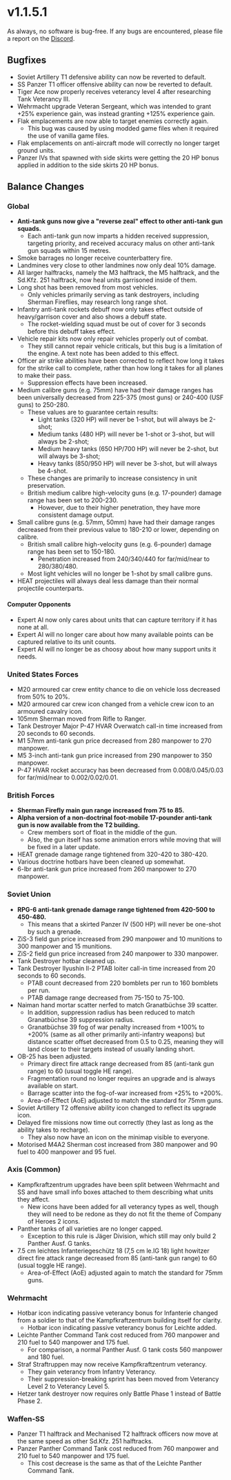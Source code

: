 # v1.1.5.1

As always, no software is bug-free. If any bugs are encountered, please file a report on the [Discord](https://discord.gg/6VeK5jhggB).

## Bugfixes

- Soviet Artillery T1 defensive ability can now be reverted to default.
- SS Panzer T1 officer offensive ability can now be reverted to default.
- Tiger Ace now properly receives veterancy level 4 after researching Tank Veterancy III.
- Wehrmacht upgrade Veteran Sergeant, which was intended to grant +25% experience gain, was instead granting +125% experience gain.
- Flak emplacements are now able to target enemies correctly again.
  - This bug was caused by using modded game files when it required the use of vanilla game files.
- Flak emplacements on anti-aircraft mode will correctly no longer target ground units.
- Panzer IVs that spawned with side skirts were getting the 20 HP bonus applied in addition to the side skirts 20 HP bonus.

## Balance Changes

### Global

- **Anti-tank guns now give a "reverse zeal" effect to other anti-tank gun squads.**
  - Each anti-tank gun now imparts a hidden received suppression, targeting priority, and received accuracy malus on other anti-tank gun squads within 15 metres.
- Smoke barrages no longer receive counterbattery fire.
- Landmines very close to other landmines now only deal 10% damage.
- All larger halftracks, namely the M3 halftrack, the M5 halftrack, and the Sd.Kfz. 251 halftrack, now heal units garrisoned inside of them.
- Long shot has been removed from most vehicles.
  - Only vehicles primarily serving as tank destroyers, including Sherman Fireflies, may research long range shot.
- Infantry anti-tank rockets debuff now only takes effect outside of heavy/garrison cover and also shows a debuff state.
  - The rocket-wielding squad must be out of cover for 3 seconds before this debuff takes effect.
- Vehicle repair kits now only repair vehicles properly out of combat.
  - They still cannot repair vehicle criticals, but this bug is a limitation of the engine. A text note has been added to this effect.
- Officer air strike abilities have been corrected to reflect how long it takes for the strike call to complete, rather than how long it takes for all planes to make their pass.
  - Suppression effects have been increased.
- Medium calibre guns (e.g. 75mm) have had their damage ranges has been universally decreased from 225-375 (most guns) or 240-400 (USF guns) to 250-280.
  - These values are to guarantee certain results:
    - Light tanks (320 HP) will never be 1-shot, but will always be 2-shot;
    - Medium tanks (480 HP) will never be 1-shot or 3-shot, but will always be 2-shot;
    - Medium heavy tanks (650 HP/700 HP) will never be 2-shot, but will always be 3-shot;
    - Heavy tanks (850/950 HP) will never be 3-shot, but will always be 4-shot.
  - These changes are primarily to increase consistency in unit preservation.
  - British medium calibre high-velocity guns (e.g. 17-pounder) damage range has been set to 200-230.
    - However, due to their higher penetration, they have more consistent damage output.
- Small calibre guns (e.g. 57mm, 50mm) have had their damage ranges decreased from their previous value to 180-210 or lower, depending on calibre.
  - British small calibre high-velocity guns (e.g. 6-pounder) damage range has been set to 150-180.
    - Penetration increased from 240/340/440 for far/mid/near to 280/380/480.
  - Most light vehicles will no longer be 1-shot by small calibre guns.
- HEAT projectiles will always deal less damage than their normal projectile counterparts.

#### Computer Opponents

- Expert AI now only cares about units that can capture territory if it has none at all.
- Expert AI will no longer care about how many available points can be captured relative to its unit counts.
- Expert AI will no longer be as choosy about how many support units it needs.

### United States Forces

- M20 armoured car crew entity chance to die on vehicle loss decreased from 50% to 20%.
- M20 armoured car crew icon changed from a vehicle crew icon to an armoured cavalry icon.
- 105mm Sherman moved from Rifle to Ranger.
- Tank Destroyer Major P-47 HVAR Overwatch call-in time increased from 20 seconds to 60 seconds.
- M1 57mm anti-tank gun price decreased from 280 manpower to 270 manpower.
- M5 3-inch anti-tank gun price increased from 290 manpower to 350 manpower.
- P-47 HVAR rocket accuracy has been decreased from 0.008/0.045/0.03 for far/mid/near to 0.002/0.02/0.01.

### British Forces

- **Sherman Firefly main gun range increased from 75 to 85.**
- **Alpha version of a non-doctrinal foot-mobile 17-pounder anti-tank gun is now available from the T2 building.**
  - Crew members sort of float in the middle of the gun.
  - Also, the gun itself has some animation errors while moving that will be fixed in a later update.
- HEAT grenade damage range tightened from 320-420 to 380-420.
- Various doctrine hotbars have been cleaned up somewhat.
- 6-lbr anti-tank gun price increased from 260 manpower to 270 manpower.

### Soviet Union

- **RPG-6 anti-tank grenade damage range tightened from 420-500 to 450-480.**
  - This means that a skirted Panzer IV (500 HP) will never be one-shot by such a grenade.
- ZiS-3 field gun price increased from 290 manpower and 10 munitions to 300 manpower and 15 munitions.
- ZiS-2 field gun price increased from 240 manpower to 330 manpower.
- Tank Destroyer hotbar cleaned up.
- Tank Destroyer Ilyushin Il-2 PTAB loiter call-in time increased from 20 seconds to 60 seconds.
  - PTAB count decreased from 220 bomblets per run to 160 bomblets per run.
  - PTAB damage range decreased from 75-150 to 75-100.
- Naiman hand mortar scatter nerfed to match Granatbüchse 39 scatter.
  - In addition, suppression radius has been reduced to match Granatbüchse 39 suppression radius.
  - Granatbüchse 39 fog of war penalty increased from +100% to +200% (same as all other primarily anti-infantry weapons) but distance scatter offset decreased from 0.5 to 0.25, meaning they will land closer to their targets instead of usually landing short.
- OB-25 has been adjusted.
  - Primary direct fire attack range decreased from 85 (anti-tank gun range) to 60 (usual toggle HE range).
  - Fragmentation round no longer requires an upgrade and is always available on start.
  - Barrage scatter into the fog-of-war increased from +25% to +200%.
  - Area-of-Effect (AoE) adjusted to match the standard for 75mm guns.
- Soviet Artillery T2 offensive ability icon changed to reflect its upgrade icon.
- Delayed fire missions now time out correctly (they last as long as the ability takes to recharge).
  - They also now have an icon on the minimap visible to everyone.
- Motorised M4A2 Sherman cost increased from 380 manpower and 90 fuel to 400 manpower and 95 fuel.

### Axis (Common)

- Kampfkraftzentrum upgrades have been split between Wehrmacht and SS and have small info boxes attached to them describing what units they affect.
  - New icons have been added for all veterancy types as well, though they will need to be redone as they do not fit the theme of Company of Heroes 2 icons.
- Panther tanks of all varieties are no longer capped.
  - Exception to this rule is Jäger Division, which still may only build 2 Panther Ausf. G tanks.
- 7.5 cm leichtes Infanteriegeschütz 18 (7,5 cm le.IG 18) light howitzer direct fire attack range decreased from 85 (anti-tank gun range) to 60 (usual toggle HE range).
  - Area-of-Effect (AoE) adjusted again to match the standard for 75mm guns.

### Wehrmacht

- Hotbar icon indicating passive veterancy bonus for Infanterie changed from a soldier to that of the Kampfkraftzentrum building itself for clarity.
  - Hotbar icon indicating passive veterancy bonus for Leichte added.
- Leichte Panther Command Tank cost reduced from 760 manpower and 210 fuel to 540 manpower and 175 fuel.
  - For comparison, a normal Panther Ausf. G tank costs 560 manpower and 180 fuel.
- Straf Straftruppen may now receive Kampfkraftzentrum veterancy.
  - They gain veterancy from Infantry Veterancy.
  - Their suppression-breaking sprint has been moved from Veterancy Level 2 to Veterancy Level 5.
- Hetzer tank destroyer now requires only Battle Phase 1 instead of Battle Phase 2.

### Waffen-SS

- Panzer T1 halftrack and Mechanised T2 halftrack officers now move at the same speed as other Sd.Kfz. 251 halftracks.
- Panzer Panther Command Tank cost reduced from 760 manpower and 210 fuel to 540 manpower and 175 fuel.
  - This cost decrease is the same as that of the Leichte Panther Command Tank.

